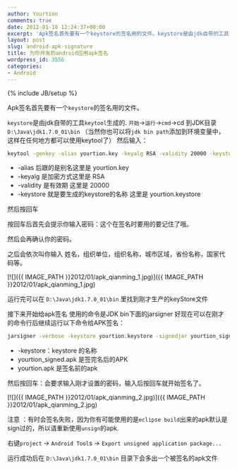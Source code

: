 ```yaml
---
author: Yourtion
comments: true
date: 2012-01-18 12:24:37+00:00
excerpt: 'Apk签名首先要有一个keystore的签名用的文件。keystore是由jdk自带的工具keytool生成的.'
layout: post
slug: android-apk-signature
title: 为你开发的android应用apk签名
wordpress_id: 3556
categories:
- Android
---
```

{% include JB/setup %}

Apk签名首先要有一个```keystore```的签名用的文件。

```keystore```是由jdk自带的工具```keytool```生成的.
```开始```->```运行```->```cmd```->cd 到JDK目录```D:\Java\jdk1.7.0_01\bin```
（当然你也可以将```jdk bin path```添加到环境变量中，这样在任何地方都可以使用keytool了）
然后输入：

```bash
keytool -genkey -alias yourtion.key -keyalg RSA -validity 20000 -keystore yourtion.keystore
```

* -alias 后跟的是别名这里是 yourtion.key
* -keyalg 是加密方式这里是 RSA
* -validity 是有效期 这里是 20000
* -keystore 就是要生成的keystore的名称 这里是 yourtion.keystore


然后按回车

按回车后首先会提示你输入密码：这个在签名时要用的要记住了哦。

然后会再确认你的密码。

之后会依次叫你输入 姓名，组织单位，组织名称，城市区域，省份名称，国家代码等。

[![]({{ IMAGE_PATH }}2012/01/apk_qianming_1.jpg)]({{ IMAGE_PATH }}2012/01/apk_qianming_1.jpg)

运行完可以在 ```D:\Java\jdk1.7.0_01\bin``` 里找到刚才生产的keyStore文件

接下来开始给apk签名
使用的命令是JDK bin下面的jarsigner
好现在可以在刚才的命令行后继续运行以下命令给APK签名：

```bash
jarsigner -verbose -keystore yourtion.keystore -signedjar yourtion_signed.apk yourtion.apk yourtion.key
```

* -keystore：keystore 的名称
* yourtion_signed.apk 是签完名后的APK
* yourtion.apk 是签名前的apk


然后按回车：会要求输入刚才设置的密码，输入后按回车就开始签名了。

[![]({{ IMAGE_PATH }}2012/01/apk_qianming_2.jpg)]({{ IMAGE_PATH }}2012/01/apk_qianming_2.jpg)

注意 ：有时会签名失败，因为你有可能使用的是```eclipse build```出来的apk默认是sign过的，所以请重新使用```unsign```的apk.

右键```project``` -> ```Android Tool```s -> ```Export unsigned application package...```

运行成功后在 ```D:\Java\jdk1.7.0_01\bin``` 目录下会多出一个被签名的apk文件
